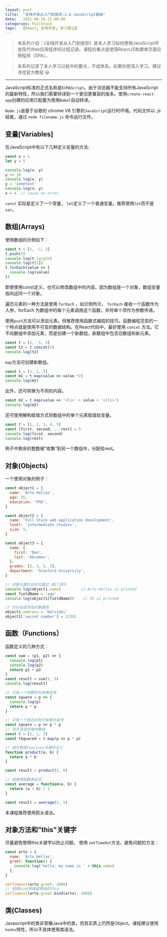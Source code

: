```yaml
---
layout: post
title:  "全栈开发从入门到放弃:1.b-JavaScript基础"
date:   2021-06-18 21:00:00
categories: FullStack
tags:   [React, 全栈开发, 学习笔记]
---
```


>本系列介绍：《全栈开发从入门到放弃》是本人学习如何使用JavaScript开发现代Web应用程序的过程记录。课程的重点是使用ReactJS构建单页面应用程序（SPA）。

>本系列记录了本人学习过程中的要点，不成体系。如果你想深入学习，建议寻找官方教程 😃

---

JavaScript标准的正式名称是`ECMAScript`。由于浏览器不能支持所有JavaScript的最新特性，所以我们需要转译到一个更旧更兼容的版本。使用`create-react-app`创建的应用已配置为使用`Babel`自动转译。

`Node.js`是基于谷歌的 chrome V8 引擎的`JavaScript`运行时环境。代码文件以 *.js*结尾，通过 `node filename.js` 命令运行文件。

## 变量[Variables]

在JavaScript中有以下几种定义变量的方法:

```javascript
const x = 1
let y = 5

console.log(x, y)
y += 10
console.log(x, y)
y = 'sometext'
console.log(x, y)
x = 4  // cause an error
```

`const` 实际是定义了一个常量， `let`定义了一个普通变量。推荐使用`let`而不是`var`。

## 数组(Arrays)

使用数组的示例如下：

```javascript
const t = [1, -1, 3]
t.push(5)
console.log(t.length)
console.log(t[1])
t.forEach(value => {
  console.log(value)
})
```

即使使用const定义，也可以修改数组中的内容。因为数组是一个对象，数组变量指向这同一个对象。

遍历元素的一种方法是使用 `forEach` ，如示例所示， `forEach` 接收一个函数作为入参。forEach 为数组中的每个元素调用这个函数，并将单个项作为参数传递。

使用`push`方法可以添加元素。但推荐使用函数式编程的技巧。函数编程范型的一个特点就是使用不可变的数据结构。在React代码中，最好使用 `concat` 方法。它不向数组中添加元素，而是创建一个新数组，新数组中包含旧数组和新元素。

```javascript
const t = [1, -1, 3]
const t2 = t.concat(5)
console.log(t2)
```

`map`方法可创建新数组。

```javascript
const t = [1, 2, 3]
const m1 = t.map(value => value *2)
console.log(m1)
```

此外，还可转换为不同的内容。

```javascript
const m2 = t.map(value => '<li>' + value + '</li>')
console.log(m2)
```

还可使用解构赋值方式将数组中的单个元素赋值给变量。

```javascript
const t = [1, 2, 3, 4, 5]
const [first, second, ...rest] = 5
console.log(first, second)
console.log(rest)
```

例子中剩余的整数被“收集”到另一个数组中，分配给rest。

## 对象(Objects)

一个使用对象的例子：

```javascript
const object1 = {
  name: 'Arto Hellas',
  age: 35,
  education: 'PhD',
}

const object2 = {
  name: 'Full Stack web application development',
  level: 'intermediate studies',
  size: 5,
}

const object3 = {
  name: {
    first: 'Dan',
    last: 'Abramov',
  },
  grades: [2, 3, 5, 3],
  department: 'Stanford University',
}

// 对象元素的访问可通过.或[]进行
console.log(object1.name)         // Arto Hellas is printed
const fieldName = 'age' 
console.log(object1[fieldName])    // 35 is printed

// 可以动态添加对象属性
object1.address = 'Helsinki'
object1['secret number'] = 12341
```

## 函数（Functions）

函数定义的几种方式：

```javascript
const sum = (p1, p2) => {
  console.log(p1)
  console.log(p2)
  return p1 + p2
}
const result = sum(1, 5)
console.log(result)

// 只有一个参数时可省略括号
const square = p => {
  console.log(p)
  return p * p
}

// 只有一个表达式时可省略大括号
const square = p => p * p
// 该方法适合操作数组
const t = [1, 2, 3]
const tSquared = t.map(p => p * p)

// 或可使用function关键字定义
function product(a, b) {
  return a * b
}

const result = product(2, 6)

// 或使用函数表达式
const average = function(a, b) {
  return (a + b) / 2
}

const result = average(2, 5)
```

本课程推荐使用箭头语法。

## 对象方法和"this"关键字

尽量避免使用this关键字以防止问题。
使用 `setTimeOut`方法，避免问题的方法：

```javascript
const arto = {
  name: 'Arto Hellas',
  greet: function() {
    console.log('hello, my name is ' + this.name)
  },
}

setTimeout(arto.greet, 1000)
// 使用bind来保留原始的this
setTimeout(arto.greet.bind(arto), 1000)
```

## 类(Classes)

Javascript中的类非常像Java中的类，但其实质上仍然是Object。课程建议使用`hooks`特性，所以不具体使用类语法。